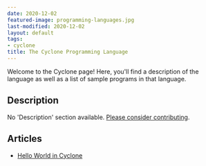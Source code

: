 ```yaml
---
date: 2020-12-02
featured-image: programming-languages.jpg
last-modified: 2020-12-02
layout: default
tags:
- cyclone
title: The Cyclone Programming Language
---
```


Welcome to the Cyclone page! Here, you'll find a description of the language as well as a list of sample programs in that language.

## Description

No 'Description' section available. [Please consider contributing](https://github.com/TheRenegadeCoder/sample-programs-website).

## Articles

- [Hello World in Cyclone](https://sampleprograms.io/projects/hello-world/cyclone)